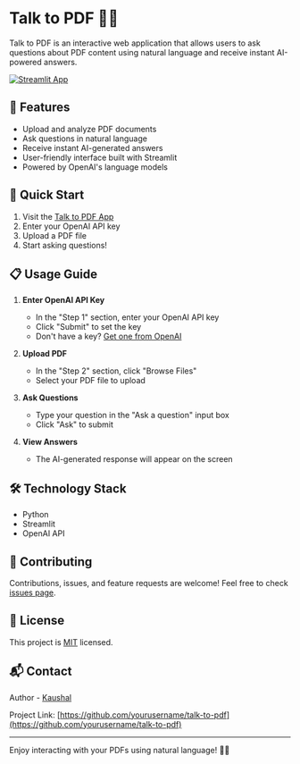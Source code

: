 # Talk to PDF 🤖📑


Talk to PDF is an interactive web application that allows users to ask questions about PDF content using natural language and receive instant AI-powered answers.

[![Streamlit App](https://static.streamlit.io/badges/streamlit_badge_black_white.svg)](https://talk-to-pdf.streamlit.app/)

## 🌟 Features

- Upload and analyze PDF documents
- Ask questions in natural language
- Receive instant AI-generated answers
- User-friendly interface built with Streamlit
- Powered by OpenAI's language models

## 🚀 Quick Start

1. Visit the [Talk to PDF App](https://talk-to-pdf.streamlit.app/)
2. Enter your OpenAI API key
3. Upload a PDF file
4. Start asking questions!

## 📋 Usage Guide

1. **Enter OpenAI API Key**
   - In the "Step 1" section, enter your OpenAI API key
   - Click "Submit" to set the key
   - Don't have a key? [Get one from OpenAI](https://platform.openai.com/)

2. **Upload PDF**
   - In the "Step 2" section, click "Browse Files"
   - Select your PDF file to upload

3. **Ask Questions**
   - Type your question in the "Ask a question" input box
   - Click "Ask" to submit

4. **View Answers**
   - The AI-generated response will appear on the screen

## 🛠️ Technology Stack

- Python
- Streamlit
- OpenAI API

## 🤝 Contributing

Contributions, issues, and feature requests are welcome! Feel free to check [issues page](https://github.com/yourusername/talk-to-pdf/issues).

## 📝 License

This project is [MIT](https://choosealicense.com/licenses/mit/) licensed.

## 📬 Contact

Author - [Kaushal](https://www.linkedin.com/in/kaushal-powar-a52b1a159/)

Project Link: [https://github.com/yourusername/talk-to-pdf](https://github.com/yourusername/talk-to-pdf)

---

Enjoy interacting with your PDFs using natural language! 🚀📄
